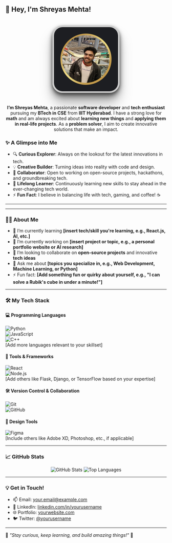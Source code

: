 ## 👋 Hey, I'm Shreyas Mehta!  


<div align="center">
  <img src="profile-banner.jpeg" alt="Profile Banner" 
       style="border-radius: 15%; 
              box-shadow: 0px 4px 10px rgba(0, 0, 0, 0.5), 
                          0px 8px 15px rgba(0, 0, 0, 0.25),
                          0px 16px 20px rgba(0, 0, 0, 0.25),
                          0px 32px 40px rgba(0, 0, 0, 0.25); 
              border: 5px solid #ccc; 
              margin: 20px;" 
       width="200px" height="200px">
  <p><b>I’m Shreyas Mehta</b>, a passionate <b>software developer</b> and <b>tech enthusiast</b> pursuing my <b>BTech in CSE</b> from <b>IIIT Hyderabad</b>. I have a strong love for <b>math</b> and am always excited about <b>learning new things</b> and <b>applying them in real-life projects</b>. As a <b>problem solver</b>, I aim to create innovative solutions that make an impact.</p>
</div>

### **✨ A Glimpse into Me**  
- 🔍 **Curious Explorer**: Always on the lookout for the latest innovations in tech.  
- 💡 **Creative Builder**: Turning ideas into reality with code and design.  
- 🤝 **Collaborator**: Open to working on open-source projects, hackathons, and groundbreaking tech.  
- 🌱 **Lifelong Learner**: Continuously learning new skills to stay ahead in the ever-changing tech world.  
- ⚡ **Fun Fact**: I believe in balancing life with tech, gaming, and coffee! ☕  


---
---
### 👨‍💻 About Me  

- 🌱 I’m currently learning **[insert tech/skill you're learning, e.g., React.js, AI, etc.]**  
- 🔭 I’m currently working on **[insert project or topic, e.g., a personal portfolio website or AI research]**  
- 👯 I’m looking to collaborate on **open-source projects** and innovative **tech ideas**  
- 💬 Ask me about **[topics you specialize in, e.g., Web Development, Machine Learning, or Python]**  
- ⚡ Fun fact: **[Add something fun or quirky about yourself, e.g., "I can solve a Rubik's cube in under a minute!"]**  

---

### 🛠️ My Tech Stack  

#### 💻 Programming Languages  
![Python](https://img.shields.io/badge/Python-3776AB?style=for-the-badge&logo=python&logoColor=white)  
![JavaScript](https://img.shields.io/badge/JavaScript-323330?style=for-the-badge&logo=javascript&logoColor=F7DF1E)  
![C++](https://img.shields.io/badge/C++-00599C?style=for-the-badge&logo=cplusplus&logoColor=white)  
[Add more languages relevant to your skillset]  

#### 🔧 Tools & Frameworks  
![React](https://img.shields.io/badge/React-20232A?style=for-the-badge&logo=react&logoColor=61DAFB)  
![Node.js](https://img.shields.io/badge/Node.js-43853D?style=for-the-badge&logo=node.js&logoColor=white)  
[Add others like Flask, Django, or TensorFlow based on your expertise]  

#### 🛠️ Version Control & Collaboration  
![Git](https://img.shields.io/badge/Git-F05032?style=for-the-badge&logo=git&logoColor=white)  
![GitHub](https://img.shields.io/badge/GitHub-181717?style=for-the-badge&logo=github&logoColor=white)  

#### 🎨 Design Tools  
![Figma](https://img.shields.io/badge/Figma-F24E1E?style=for-the-badge&logo=figma&logoColor=white)  
[Include others like Adobe XD, Photoshop, etc., if applicable]  

---

### 📈 GitHub Stats  

<div align="center">
  <img src="https://github-readme-stats.vercel.app/api?username=shreyasMehta05&show_icons=true&theme=radical" alt="GitHub Stats" height="150" />
  <img src="https://github-readme-stats.vercel.app/api/top-langs/?username=shreyasMehta05&layout=compact&theme=radical" alt="Top Languages" height="150" />
</div>

---

### 💡 Get in Touch!  

- 📫 Email: [your.email@example.com](mailto:your.email@example.com)  
- 💼 LinkedIn: [linkedin.com/in/yourusername](https://linkedin.com/in/yourusername)  
- 🌐 Portfolio: [yourwebsite.com](https://yourwebsite.com)  
- 🐦 Twitter: [@yourusername](https://twitter.com/yourusername)  

---

🌟 *"Stay curious, keep learning, and build amazing things!"* 🌟  
